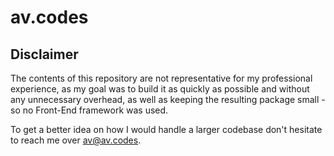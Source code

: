 # av.codes

## Disclaimer

The contents of this repository are not representative for my professional experience, as my goal was to build it as quickly as possible and without any unnecessary overhead, as well as keeping the resulting package small - so no Front-End framework was used.

To get a better idea on how I would handle a larger codebase don't hesitate to reach me over av@av.codes.